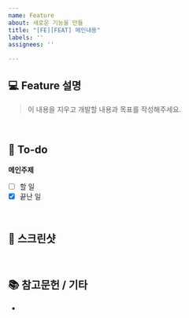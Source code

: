 ```yaml
---
name: Feature
about: 새로운 기능을 만들
title: "[FE][FEAT] 메인내용"
labels: ''
assignees: ''

---
```


## 💻 Feature 설명
> 이 내용을 지우고 개발할 내용과 목표를 작성해주세요.
<br>

## 📝 To-do
**메인주제**
- [ ] 할 일
- [x] 끝난 일
<br>

## 📸 스크린샷

<br>

## 📚 참고문헌 / 기타
-
